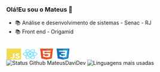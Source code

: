 ### Olá!Eu sou o Mateus 👋

- 📚 Análise e desenvolvimento de sistemas - Senac - RJ
- 📚 Front end - Origamid
  

<div style="display: inline_block "><br>
  <img align="center" alt="mateus-Js" height="30" width="40" src="https://raw.githubusercontent.com/devicons/devicon/master/icons/javascript/javascript-plain.svg">
  <img align="center" alt="mateus-React" height="30" width="40" src="https://raw.githubusercontent.com/devicons/devicon/master/icons/react/react-original.svg">
  <img align="center" alt="mateus-HTML" height="30" width="40" src="https://raw.githubusercontent.com/devicons/devicon/master/icons/html5/html5-original.svg">
  <img align="center" alt="mateus-CSS" height="30" width="40" src="https://raw.githubusercontent.com/devicons/devicon/master/icons/css3/css3-original.svg">
  </div>
  
  <div align="left">
<img width="450em" alt="Status Github MateusDaviDev" src="https://github-readme-stats.vercel.app/api?username=MateusDaviDev&show_icons=true&theme=dracula" />
<img width="380em" alt="Linguagens mais usadas" src="https://github-readme-stats.vercel.app/api/top-langs/?username=MateusDaviDev&layout=compact&theme=dracula"/>
</div>

<div align="left"
![Snake animation](https://github.com/MateusDaviDev/MateusDaviDev/blob/output/github-contribution-grid-snake.svg)
     </div>


